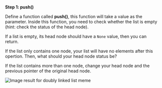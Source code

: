 <!--title={Deleting Elements From the Start}--> 

<!--badges={Algorithms:2,Python:2}-->

<!--concepts={Deleting from a Linked List}-->

**Step 1: push()**

Define a function called **push()**, this function will take a value as the parameter. Inside this function, you need to check whether the list is empty (hint: check the status of the head node).

If a list is empty, its head node should have a `None` value, then you can return.

If the list only contains one node, your list will have no elements after this opertion. Then, what should your head node status be?

If the list contains more than one node, change your head node and the previous pointer of the original head node.

 ![Image result for doubly linked list meme](https://pics.me.me/thumb_when-you-pop-the-headofa-linked-list-le-2nd-node-62808959.png) 